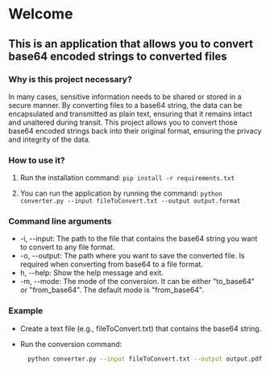 # Welcome

## This is an application that allows you to convert base64 encoded strings to converted files

### Why is this project necessary?

In many cases, sensitive information needs to be shared or stored in a secure manner. By converting files to a base64 string, the data can be encapsulated and transmitted as plain text, ensuring that it remains intact and unaltered during transit. This project allows you to convert those base64 encoded strings back into their original format, ensuring the privacy and integrity of the data.

### How to use it?

1. Run the installation command: ```pip install -r requirements.txt```

2. You can run the application by running the command: ``` python converter.py --input fileToConvert.txt --output output.format ```

### Command line arguments

- -i, --input: The path to the file that contains the base64 string you want to convert to any file format.
- -o, --output: The path where you want to save the converted file. Is required when converting from base64 to a file format.
- h, --help: Show the help message and exit.
- -m, --mode: The mode of the conversion. It can be either "to_base64" or "from_base64". The default mode is "from_base64".

### Example

- Create a text file (e.g., fileToConvert.txt) that contains the base64 string.
- Run the conversion command:
  
  ```bash
    python converter.py --input fileToConvert.txt --output output.pdf --mode from_base64
  ```
